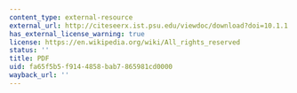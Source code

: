 ```yaml
---
content_type: external-resource
external_url: http://citeseerx.ist.psu.edu/viewdoc/download?doi=10.1.1.26.2180&rep=rep1&type=pdf
has_external_license_warning: true
license: https://en.wikipedia.org/wiki/All_rights_reserved
status: ''
title: PDF
uid: fa65f5b5-f914-4858-bab7-865981cd0000
wayback_url: ''
---
```

